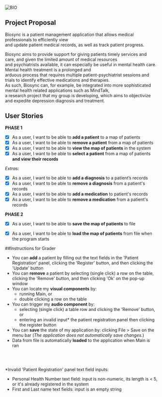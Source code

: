 ![BIO](https://media.github.students.cs.ubc.ca/user/9769/files/f9c50700-cd48-11ea-93b4-e8d320c9a598)

## Project Proposal
Biosync is a patient management application that allows medical professionals to efficiently view <br> 
and update patient medical records, as well as track patient progress. 

Biosync aims to provide support for giving patients timely services and care, and given the limited amount of medical 
resources <br> and psychiatrists available, it can especially be useful in mental health care. Mental health treatment 
is a prolonged and <br> arduous process that requires multiple patient-psychiatrist sessions and 
trials to identify effective medications and therapies. <br> As such, Biosync can, for example, be integrated into more 
sophisticated mental health related applications such as MindTalk, <br> a research project that my group is 
developing, which aims to objectivize and expedite depression diagnosis and treatment.


## User Stories

**PHASE 1**
- [x] As a user, I want to be able to **add a patient** to a map of patients
- [x] As a user, I want to be able to **remove a patient** from a map of patients
- [x] As a user, I want to be able to **view the map of patients** in the system
- [x] As a user, I want to be able to **select a patient** from a map of patients **and view their records**

*Extras:*
- [x] As a user, I want to be able to **add a diagnosis** to a patient’s records
- [x] As a user, I want to be able to **remove a diagnosis** from a patient's records
- [x] As a user, I want to be able to **add a medication** to patient's records
- [x] As a user, I want to be able to **remove a medication** from a patient's records

**PHASE 2**
- [x] As a user, I want to be able to **save the map of patients** to file
- [x] As a user, I want to be able to **load the map of patients** from file when the program starts


##Instructions for Grader
- You can **add** a patient by filling out the text fields in the 'Patient Registration' panel, 
  clicking the 'Register' button, and then clicking the 'Update' button
- You can **remove** a patient by selecting (single click) a row on the table, clicking the 'Remove' button, 
  and then clicking 'Ok' on the pop-up window  
- You can locate my **visual components** by:
    - running Main, or
    - double clicking a row on the table
- You can trigger my **audio component** by:
    - selecting (single click) a table row and clicking the 'Remove' button, or
    - entering an invalid input* the patient registration panel then clicking the register button
- You can **save** the state of my application by: clicking File > Save on the menu bar 
  (*The application does not automatically save changes.*)
- Data from file is automatically **loaded** to the application when Main is ran

<br><br>

\*Invalid 'Patient Registration' panel text field inputs:
- Personal Health Number text field: input is non-numeric, its length is < 5, or it's already registered in the system
- First and Last name text fields: input is an empty string